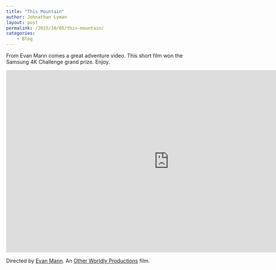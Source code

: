 ```yaml
---
title: "This Mountain"
author: Johnathan Lyman
layout: post
permalink: /2015/10/05/this-mountain/
categories:
    - Blog
---
```


From Evan Mann comes a great adventure video. This short film won the Samsung 4K Challenge grand prize. Enjoy.

<iframe src="https://player.vimeo.com/video/137643135" width="882" height="496" frameborder="0" title="This Mountain" webkitallowfullscreen mozallowfullscreen allowfullscreen></iframe>

Directed by [Evan Mann](http://evanmann.com). An [Other Worldly Productions](http://otherworldlyproductions.com) film.

